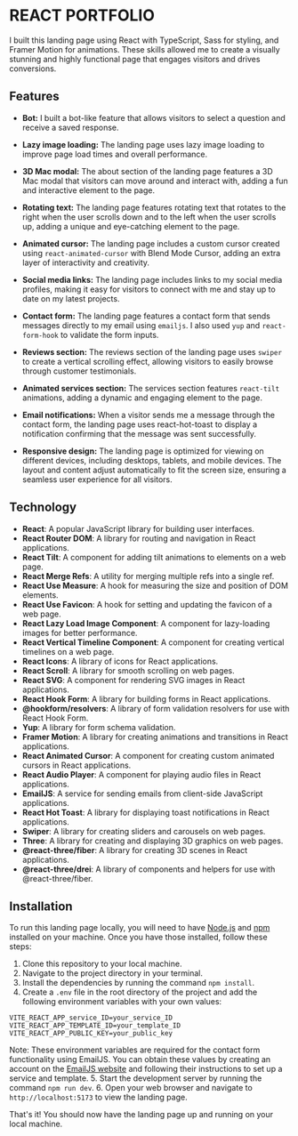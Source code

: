 # REACT PORTFOLIO

I built this landing page using React with TypeScript, Sass for styling, and Framer Motion for animations. These skills allowed me to create a visually stunning and highly functional page that engages visitors and drives conversions.

## Features

- **Bot:** I built a bot-like feature that allows visitors to select a question and receive a saved response.

- **Lazy image loading:** The landing page uses lazy image loading to improve page load times and overall performance.

- **3D Mac modal:** The about section of the landing page features a 3D Mac modal that visitors can move around and interact with, adding a fun and interactive element to the page.

- **Rotating text:** The landing page features rotating text that rotates to the right when the user scrolls down and to the left when the user scrolls up, adding a unique and eye-catching element to the page.

- **Animated cursor:** The landing page includes a custom cursor created using `react-animated-cursor` with Blend Mode Cursor, adding an extra layer of interactivity and creativity.

- **Social media links:** The landing page includes links to my social media profiles, making it easy for visitors to connect with me and stay up to date on my latest projects.

- **Contact form:** The landing page features a contact form that sends messages directly to my email using `emailjs`. I also used `yup` and `react-form-hook` to validate the form inputs.

- **Reviews section:** The reviews section of the landing page uses `swiper` to create a vertical scrolling effect, allowing visitors to easily browse through customer testimonials.

- **Animated services section:** The services section features `react-tilt` animations, adding a dynamic and engaging element to the page.

- **Email notifications:** When a visitor sends me a message through the contact form, the landing page uses react-hot-toast to display a notification confirming that the message was sent successfully.

- **Responsive design:** The landing page is optimized for viewing on different devices, including desktops, tablets, and mobile devices. The layout and content adjust automatically to fit the screen size, ensuring a seamless user experience for all visitors.

## Technology

- **React**: A popular JavaScript library for building user interfaces.
- **React Router DOM**: A library for routing and navigation in React applications.
- **React Tilt**: A component for adding tilt animations to elements on a web page.
- **React Merge Refs**: A utility for merging multiple refs into a single ref.
- **React Use Measure**: A hook for measuring the size and position of DOM elements.
- **React Use Favicon**: A hook for setting and updating the favicon of a web page.
- **React Lazy Load Image Component**: A component for lazy-loading images for better performance.
- **React Vertical Timeline Component**: A component for creating vertical timelines on a web page.
- **React Icons**: A library of icons for React applications.
- **React Scroll**: A library for smooth scrolling on web pages.
- **React SVG**: A component for rendering SVG images in React applications.
- **React Hook Form**: A library for building forms in React applications.
- **@hookform/resolvers**: A library of form validation resolvers for use with React Hook Form.
- **Yup**: A library for form schema validation.
- **Framer Motion**: A library for creating animations and transitions in React applications.
- **React Animated Cursor**: A component for creating custom animated cursors in React applications.
- **React Audio Player**: A component for playing audio files in React applications.
- **EmailJS**: A service for sending emails from client-side JavaScript applications.
- **React Hot Toast**: A library for displaying toast notifications in React applications.
- **Swiper**: A library for creating sliders and carousels on web pages.
- **Three**: A library for creating and displaying 3D graphics on web pages.
- **@react-three/fiber**: A library for creating 3D scenes in React applications.
- **@react-three/drei**: A library of components and helpers for use with @react-three/fiber.

## Installation

To run this landing page locally, you will need to have [Node.js](https://nodejs.org/) and [npm](https://www.npmjs.com/) installed on your machine. Once you have those installed, follow these steps:

1. Clone this repository to your local machine.
2. Navigate to the project directory in your terminal.
3. Install the dependencies by running the command `npm install`.
4. Create a `.env` file in the root directory of the project and add the following environment variables with your own values:

```
VITE_REACT_APP_service_ID=your_service_ID
VITE_REACT_APP_TEMPLATE_ID=your_template_ID
VITE_REACT_APP_PUBLIC_KEY=your_public_key
```

Note: These environment variables are required for the contact form functionality using EmailJS. You can obtain these values by creating an account on the [EmailJS website](https://www.emailjs.com/) and following their instructions to set up a service and template. 5. Start the development server by running the command `npm run dev`. 6. Open your web browser and navigate to `http://localhost:5173` to view the landing page.

That's it! You should now have the landing page up and running on your local machine.
